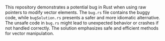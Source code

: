 This repository demonstrates a potential bug in Rust when using raw pointers to modify vector elements.  The `bug.rs` file contains the buggy code, while `bugSolution.rs` presents a safer and more idiomatic alternative.  The unsafe code in `bug.rs` might lead to unexpected behavior or crashes if not handled correctly. The solution emphasizes safe and efficient methods for vector manipulation.